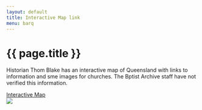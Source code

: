 ```yaml
---
layout: default
title: Interactive Map link
menu: barq
---
```

# {{ page.title }}

Historian Thom Blake has an interactive map of Queensland with links to information and sme images for churches. The Bptist Archive staff have not verified this information.

<a href="https://www.thomblake.com.au/qc_new/Map_RP_Baptist.html" target="_blank">Interactive Map <br/><img src="/images/ThomBlakeQldmap.png"/></a>